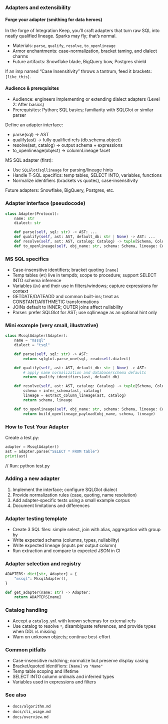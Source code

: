### Adapters and extensibility

#### Forge your adapter (smithing for data heroes)
In the forge of Integration Keep, you’ll craft adapters that turn raw SQL into neatly qualified lineage. Sparks may fly; that’s normal.

- Materials: `parse`, `qualify`, `resolve`, `to_openlineage`
- Armor enchantments: case-normalization, bracket taming, and dialect charms
- Future artifacts: Snowflake blade, BigQuery bow, Postgres shield

If an imp named “Case Insensitivity” throws a tantrum, feed it brackets: `[like_this]`.

#### Audience & prerequisites
- Audience: engineers implementing or extending dialect adapters (Level 2: After basics)
- Prerequisites: Python; SQL basics; familiarity with SQLGlot or similar parser

Define an adapter interface:
- parse(sql) → AST
- qualify(ast) → fully qualified refs (db.schema.object)
- resolve(ast, catalog) → output schema + expressions
- to_openlineage(object) → columnLineage facet

MS SQL adapter (first):
- Use `SQLGlot`/`sqllineage` for parsing/lineage hints
- Handle T-SQL specifics: temp tables, SELECT INTO, variables, functions
- Normalize identifiers (brackets vs quotes), case-insensitivity

Future adapters: Snowflake, BigQuery, Postgres, etc. 

### Adapter interface (pseudocode)
```python
class Adapter(Protocol):
    name: str
    dialect: str

    def parse(self, sql: str) -> AST: ...
    def qualify(self, ast: AST, default_db: str | None) -> AST: ...
    def resolve(self, ast: AST, catalog: Catalog) -> tuple[Schema, ColumnLineage]: ...
    def to_openlineage(self, obj_name: str, schema: Schema, lineage: ColumnLineage) -> dict: ...
```

### MS SQL specifics
- Case-insensitive identifiers; bracket quoting `[name]`
- Temp tables (`#t`) live in tempdb; scope to procedure; support SELECT INTO schema inference
- Variables (`@v`) and their use in filters/windows; capture expressions for context
- GETDATE/DATEADD and common built-ins; treat as CONSTANT/ARITHMETIC transformations
- JOINs default to INNER; OUTER joins affect nullability
- Parser: prefer SQLGlot for AST; use sqllineage as an optional hint only

### Mini example (very small, illustrative)
```python
class MssqlAdapter(Adapter):
    name = "mssql"
    dialect = "tsql"

    def parse(self, sql: str) -> AST:
        return sqlglot.parse_one(sql, read=self.dialect)

    def qualify(self, ast: AST, default_db: str | None) -> AST:
        # apply name normalization and database/schema defaults
        return qualify_identifiers(ast, default_db)

    def resolve(self, ast: AST, catalog: Catalog) -> tuple[Schema, ColumnLineage]:
        schema = infer_schema(ast, catalog)
        lineage = extract_column_lineage(ast, catalog)
        return schema, lineage

    def to_openlineage(self, obj_name: str, schema: Schema, lineage: ColumnLineage) -> dict:
        return build_openlineage_payload(obj_name, schema, lineage)
```

### How to Test Your Adapter
Create a test.py:
```python
adapter = MssqlAdapter()
ast = adapter.parse("SELECT * FROM table")
print(ast)
```
// Run: python test.py

### Adding a new adapter
1. Implement the interface; configure SQLGlot dialect
2. Provide normalization rules (case, quoting, name resolution)
3. Add adapter-specific tests using a small example corpus
4. Document limitations and differences

### Adapter testing template
- Create 3 SQL files: simple select, join with alias, aggregation with group by
- Write expected schema (columns, types, nullability)
- Write expected lineage (inputs per output column)
- Run extraction and compare to expected JSON in CI 

### Adapter selection and registry
```python
ADAPTERS: dict[str, Adapter] = {
    "mssql": MssqlAdapter(),
}

def get_adapter(name: str) -> Adapter:
    return ADAPTERS[name]
```

### Catalog handling
- Accept a `catalog.yml` with known schemas for external refs
- Use catalog to resolve `*`, disambiguate references, and provide types when DDL is missing
- Warn on unknown objects; continue best-effort

### Common pitfalls
- Case-insensitive matching; normalize but preserve display casing
- Bracket/quoted identifiers: `[Name]` vs `"Name"`
- Temp table scoping and lifetime
- SELECT INTO column ordinals and inferred types
- Variables used in expressions and filters

### See also
- `docs/algorithm.md`
- `docs/cli_usage.md`
- `docs/overview.md` 